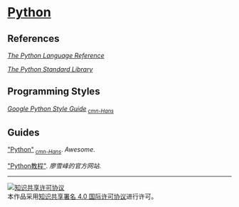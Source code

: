 # [Python](https://python.org)

## References

[*The Python Language Reference*](https://docs.python.org/3/reference)

[*The Python Standard Library*](https://docs.python.org/3/library)

## Programming Styles

[*Google Python Style Guide*](https://google.github.io/styleguide/pyguide)<sub> [*cmn-Hans*](http://zh-google-styleguide.readthedocs.org)</sub>

## Guides

["Python"](https://awesome-python.com)<sub> [*cmn-Hans*](http://python.jobbole.com/84464)</sub>. *Awesome*.

["Python教程"](https://www.liaoxuefeng.com/wiki/0014316089557264a6b348958f449949df42a6d3a2e542c000). *廖雪峰的官方网站*.

___
<a rel="license" href="http://creativecommons.org/licenses/by/4.0/"><img alt="知识共享许可协议" style="border-width:0" src="https://i.creativecommons.org/l/by/4.0/88x31.png" /></a><br />本作品采用<a rel="license" href="http://creativecommons.org/licenses/by/4.0/">知识共享署名 4.0 国际许可协议</a>进行许可。
